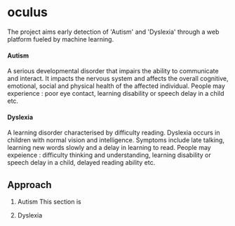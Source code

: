 # oculus

The project aims early detection of 'Autism' and 'Dyslexia' through a web platform fueled by machine learning. 

#### Autism
A serious developmental disorder that impairs the ability to communicate and interact. It impacts the nervous system and affects the overall cognitive, emotional, social and physical health of the affected individual. People may experience : poor eye contact, learning disability or speech delay in a child etc.

#### Dyslexia
A learning disorder characterised by difficulty reading. Dyslexia occurs in children with normal vision and intelligence. Symptoms include late talking, learning new words slowly and a delay in learning to read. People may expeience : difficulty thinking and understanding, learning disability or speech delay in a child, delayed reading ability etc.

## Approach
 1. Autism
    This section is 

 2. Dyslexia
